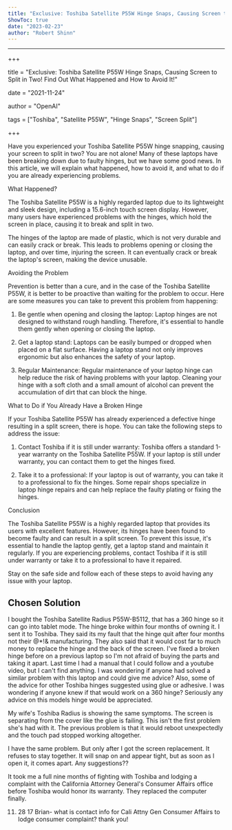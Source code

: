 ```yaml
---
title: "Exclusive: Toshiba Satellite P55W Hinge Snaps, Causing Screen to Split in Two! Find Out What Happened and How to Avoid It!"
ShowToc: true 
date: "2023-02-23"
author: "Robert Shinn"
---
```

*****
+++ 

title = "Exclusive: Toshiba Satellite P55W Hinge Snaps, Causing Screen to Split in Two! Find Out What Happened and How to Avoid It!" 

date = "2021-11-24" 

author = "OpenAI" 

tags = ["Toshiba", "Satellite P55W", "Hinge Snaps", "Screen Split"] 

+++ 

Have you experienced your Toshiba Satellite P55W hinge snapping, causing your screen to split in two? You are not alone! Many of these laptops have been breaking down due to faulty hinges, but we have some good news. In this article, we will explain what happened, how to avoid it, and what to do if you are already experiencing problems. 

What Happened?

The Toshiba Satellite P55W is a highly regarded laptop due to its lightweight and sleek design, including a 15.6-inch touch screen display. However, many users have experienced problems with the hinges, which hold the screen in place, causing it to break and split in two. 

The hinges of the laptop are made of plastic, which is not very durable and can easily crack or break. This leads to problems opening or closing the laptop, and over time, injuring the screen. It can eventually crack or break the laptop's screen, making the device unusable. 

Avoiding the Problem

Prevention is better than a cure, and in the case of the Toshiba Satellite P55W, it is better to be proactive than waiting for the problem to occur. Here are some measures you can take to prevent this problem from happening: 

1. Be gentle when opening and closing the laptop: Laptop hinges are not designed to withstand rough handling. Therefore, it's essential to handle them gently when opening or closing the laptop. 

2. Get a laptop stand: Laptops can be easily bumped or dropped when placed on a flat surface. Having a laptop stand not only improves ergonomic but also enhances the safety of your laptop. 

3. Regular Maintenance: Regular maintenance of your laptop hinge can help reduce the risk of having problems with your laptop. Cleaning your hinge with a soft cloth and a small amount of alcohol can prevent the accumulation of dirt that can block the hinge. 

What to Do if You Already Have a Broken Hinge

If your Toshiba Satellite P55W has already experienced a defective hinge resulting in a split screen, there is hope. You can take the following steps to address the issue: 

1. Contact Toshiba if it is still under warranty: Toshiba offers a standard 1-year warranty on the Toshiba Satellite P55W. If your laptop is still under warranty, you can contact them to get the hinges fixed. 

2. Take it to a professional: If your laptop is out of warranty, you can take it to a professional to fix the hinges. Some repair shops specialize in laptop hinge repairs and can help replace the faulty plating or fixing the hinges. 

Conclusion

The Toshiba Satellite P55W is a highly regarded laptop that provides its users with excellent features. However, its hinges have been found to become faulty and can result in a split screen. To prevent this issue, it's essential to handle the laptop gently, get a laptop stand and maintain it regularly. If you are experiencing problems, contact Toshiba if it is still under warranty or take it to a professional to have it repaired.                                                 

Stay on the safe side and follow each of these steps to avoid having any issue with your laptop.


## Chosen Solution
 I bought the Toshiba Satellite Radius P55W-B5112, that has a 360 hinge so it can go into tablet mode. The hinge broke within four months of owning it. I sent it to Toshiba. They said its my fault that the hinge quit after four months not their $@$*!& manufacturing. They also said that it would cost far to much money to replace the hinge and the back of the screen.
I've fixed a broken hinge before on a previous laptop so I'm not afraid of buying the parts and taking it apart. Last time I had a manual that I could follow and a youtube video, but I can't find anything.
I was wondering if anyone had solved a similar problem with this laptop and could give me advice? Also, some of the advice for other Toshiba hinges suggested using glue or adhesive. I was wondering if anyone knew if that would work on a 360 hinge? Seriously any advice on this models hinge would be appreciated.

 My wife's Toshiba Radius is showing the same symptoms. The screen is separating from the cover like the glue is failing.
This isn't the first problem she's had with it. The previous problem is that it would reboot unexpectedly and the touch pad stopped working altogether.

 I have the same problem.  But only after I got the screen replacement.  It refuses to stay together.  It will snap on and appear tight, but as soon as I open it, it comes apart.  Any suggestions??

 It took me a full nine months of fighting with Toshiba and lodging a complaint with the California Attorney General's Consumer Affairs office before Toshiba would honor its warranty. They replaced the computer finally.

 11. 28 17
Brian- what is contact info for Cali Attny Gen Consumer Affairs to lodge consumer complaint?  thank you!




